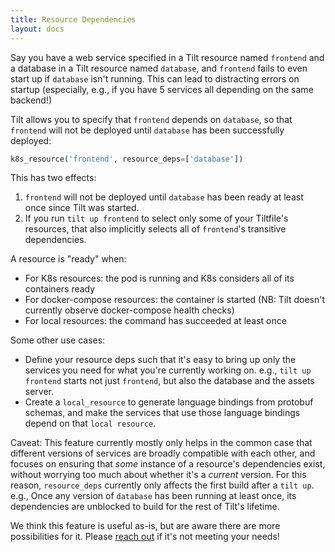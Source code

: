 ```yaml
---
title: Resource Dependencies
layout: docs
---
```


Say you have a web service specified in a Tilt resource named `frontend` and a
database in a Tilt resource named `database`, and `frontend` fails to even
start up if `database` isn't running. This can lead to distracting errors on
startup (especially, e.g., if you have 5 services all depending on the same
backend!)

Tilt allows you to specify that `frontend` depends on `database`, so that
`frontend` will not be deployed until `database` has been successfully deployed:

```python
k8s_resource('frontend', resource_deps=['database'])
```

This has two effects:
1. `frontend` will not be deployed until `database` has been ready at least once
    since Tilt was started.
2. If you run `tilt up frontend` to select only some of your Tiltfile's resources,
    that also implicitly selects all of `frontend`'s transitive dependencies.

A resource is "ready" when:
* For K8s resources: the pod is running and K8s considers all of its containers ready
* For docker-compose resources: the container is started (NB: Tilt doesn't currently observe docker-compose health checks)
* For local resources: the command has succeeded at least once

Some other use cases:
* Define your resource deps such that it's easy to bring up only the services
  you need for what you're currently working on. e.g., `tilt up frontend`
  starts not just `frontend`, but also the database and the assets server.
* Create a `local_resource` to generate language bindings from protobuf schemas,
  and make the services that use those language bindings depend on that `local resource`.

Caveat:
This feature currently mostly only helps in the common case that different versions
of services are broadly compatible with each other, and focuses on ensuring that
*some* instance of a resource's dependencies exist, without worrying too much about
whether it's a *current* version. For this reason, `resource_deps` currently only
affects the first build after a `tilt up`. e.g., Once any version of `database`
has been running at least once, its dependencies are unblocked to build for the
rest of Tilt's lifetime.

We think this feature is useful as-is, but are aware there are more possibilities
for it. Please [reach out](https://tilt.dev/contact) if it's not meeting your
needs!

<script src="/assets/js/links.js" async></script>
